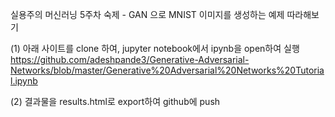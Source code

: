 실용주의 머신러닝 5주차 숙제 - GAN 으로 MNIST 이미지를 생성하는 예제 따라해보기

(1) 아래 사이트를 clone 하여, jupyter notebook에서 ipynb을 open하여 실행
https://github.com/adeshpande3/Generative-Adversarial-Networks/blob/master/Generative%20Adversarial%20Networks%20Tutorial.ipynb

(2) 결과물을 results.html로 export하여 github에 push
